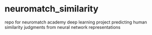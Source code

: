# neuromatch_similarity
repo for neuromatch academy deep learning project predicting human similarity judgments from neural network representations
